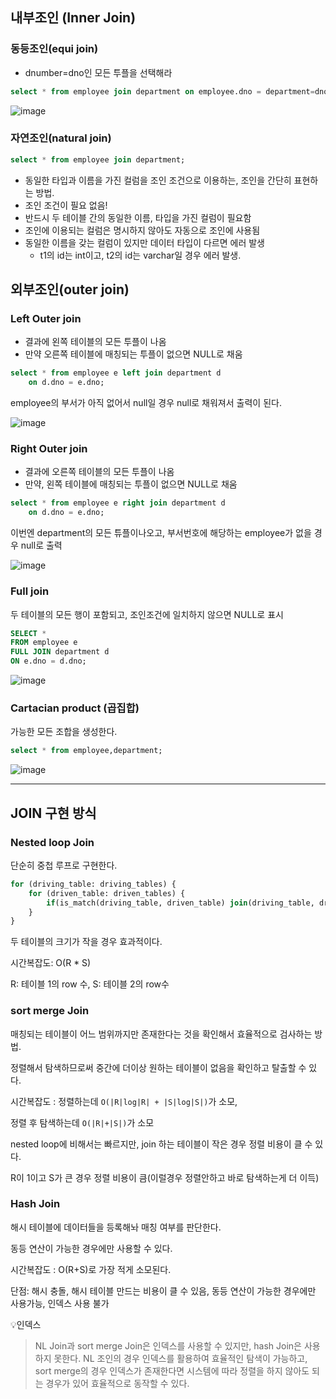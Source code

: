 ## 내부조인 (Inner Join)

### 동등조인(equi join)

- dnumber=dno인 모든 투플을 선택해라

```sql
select * from employee join department on employee.dno = department=dno;
```

![image](https://github.com/user-attachments/assets/0c544447-babd-4731-888e-f0a06bb95b3c)

### 자연조인(natural join)

```sql
select * from employee join department;
```

- 동일한 타입과 이름을 가진 컬럼을 조인 조건으로 이용하는, 조인을 간단히 표현하는 방법.
- 조인 조건이 필요 없음!
- 반드시 두 테이블 간의 동일한 이름, 타입을 가진 컬럼이 필요함
- 조인에 이용되는 컬럼은 명시하지 않아도 자동으로 조인에 사용됨
- 동일한 이름을 갖는 컬럼이 있지만 데이터 타입이 다르면 에러 발생
    - t1의 id는 int이고, t2의 id는 varchar일 경우 에러 발생.


## 외부조인(outer join)

### Left Outer join

- 결과에 왼쪽 테이블의 모든 투플이 나옴
- 만약 오른쪽 테이블에 매칭되는 투플이 없으면 NULL로 채움

```sql
select * from employee e left join department d 
	on d.dno = e.dno;
```

employee의 부서가 아직 없어서 null일 경우 null로 채워져서 출력이 된다.

![image](https://github.com/user-attachments/assets/347a3677-c670-41bb-ba03-b140fee9f67f)

### Right Outer join

- 결과에 오른쪽 테이블의 모든 투플이 나옴
- 만약, 왼쪽 테이블에 매칭되는 투플이 없으면 NULL로 채움

```sql
select * from employee e right join department d 
	on d.dno = e.dno;
```

이번엔 department의 모든 튜플이나오고, 부서번호에 해당하는 employee가 없을 경우 null로 출력

![image](https://github.com/user-attachments/assets/cf60d960-95e6-48a4-9053-9aa9a0e30675)

### Full join

두 테이블의 모든 행이 포함되고, 조인조건에 일치하지 않으면 NULL로 표시

```sql
SELECT * 
FROM employee e
FULL JOIN department d
ON e.dno = d.dno;
```

![image](https://github.com/user-attachments/assets/13c06b4b-bf76-4b5c-b86f-527bf314868c)

### **Cartacian product (곱집합)**

가능한 모든 조합을 생성한다.

```sql
select * from employee,department;
```

![image](https://github.com/user-attachments/assets/8b42488e-c7a0-4a84-b5f8-dbd0f60da814)

---


## JOIN 구현 방식

### Nested loop Join

단순히 중첩 루프로 구현한다.

```sql
for (driving_table: driving_tables) {
	for (driven_table: driven_tables) {
    	if(is_match(driving_table, driven_table) join(driving_table, driven_table)
    }
}
```

두 테이블의 크기가 작을 경우 효과적이다. 

시간복잡도: O(R * S) 

R: 테이블 1의 row 수, S: 테이블 2의 row수

### sort merge Join

매칭되는 테이블이 어느 범위까지만 존재한다는 것을 확인해서 효율적으로 검사하는 방법.

정렬해서 탐색하므로써 중간에 더이상 원하는 테이블이 없음을 확인하고 탈출할 수 있다.

시간복잡도 : 정렬하는데 `O(|R|log|R| + |S|log|S|)`가 소모,

 정렬 후 탐색하는데 `O(|R|+|S|)`가 소모

nested loop에 비해서는 빠르지만, join 하는 테이블이 작은 경우 정렬 비용이 클 수 있다.

R이 1이고 S가 큰 경우 정렬 비용이 큼(이럴경우 정렬안하고 바로 탐색하는게 더 이득)

### Hash Join

해시 테이블에 데이터들을 등록해놔 매칭 여부를 판단한다.

동등 연산이 가능한 경우에만 사용할 수 있다.

시간복잡도 : O(R+S)로 가장 적게 소모된다.

단점: 해시 충돌, 해시 테이블 만드는 비용이 클 수 있음, 동등 연산이 가능한 경우에만 사용가능, 인덱스 사용 불가

💡인덱스
>NL Join과 sort merge Join은 인덱스를 사용할 수 있지만, hash Join은 사용하지 못한다. NL 조인의 경우 인덱스를 활용하여 효율적인 탐색이 가능하고,
>sort merge의 경우 인덱스가 존재한다면 시스템에 따라 정렬을 하지 않아도 되는 경우가 있어 효율적으로 동작할 수 있다.
